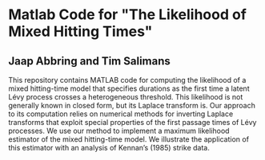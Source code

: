 # Matlab Code for "The Likelihood of Mixed Hitting Times"
## Jaap Abbring and Tim Salimans

This repository contains MATLAB code for computing the likelihood of a mixed hitting-time model that specifies durations as the first time a latent Lévy process crosses a heterogeneous threshold. This likelihood is not generally known in closed form, but its Laplace transform is. Our approach to its computation relies on numerical methods for inverting Laplace transforms that exploit special properties of the first passage times of Lévy processes. We use our method to implement a maximum likelihood estimator of the mixed hitting-time model. We illustrate the application of this estimator with an analysis of Kennan’s (1985) strike data.


